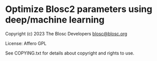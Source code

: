 # Optimize Blosc2 parameters using deep/machine learning

Copyright (c) 2023 The Blosc Developers <blosc@blosc.org>

License: Affero GPL

See COPYING.txt for details about copyright and rights to use.
